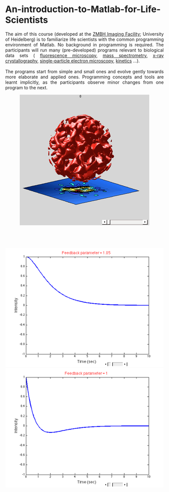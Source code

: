 # An-introduction-to-Matlab-for-Life-Scientists
<p align="justify">
The aim of this course (developed at the <a href="http://www.zmbh.uni-heidelberg.de/Central_Services/Imaging_Facility/matlab.html" target="blank">ZMBH Imaging Facility</a>; University of Heidelberg) is to familiarize life scientists with the common programming environment of Matlab. No background in programming is required. The participants will run many (pre-developed) programs relevant to biological data sets (
<a href="../../blob/master/Exercise-4/ex4_11.m" target="_blank">fluorescence microscopy</a>, 
<a href="../../blob/master/Exercise-2/ex2_12.m" target="_blank">mass spectrometry</a>, 
<a href="../../blob/master/Exercise-3/ex3_6.m" target="_blank">x-ray crystallography</a>, 
<a href="../../blob/master/Exercise-6/ex6_8.m" target="_blank">single-particle electron microscopy</a>, 
<a href="../../blob/master/Exercise-7/ex7_9.m" target="_blank">kinetics</a> 
...). 
<br /><br />
The programs start from simple and small ones and evolve gently towards more elaborate and applied ones. Programming concepts and tools are learnt implicitly, as the participants observe minor changes from one program to the next.
</p>


<p align="center">
<img src="./isoSurfaceEM.gif"></img>
<br/>
<br/>
<br/>
<br/>
<br/>
<img src="./overdamped.png"></img>
<br/>
<img src="./underdamped.png"></img>
</p>
